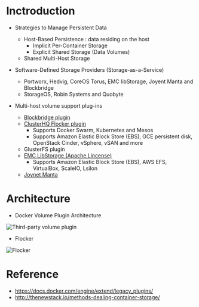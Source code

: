
# Inctroduction
- Strategies to Manage Persistent Data
  - Host-Based Persistence :  data residing on the host
    - Implicit Per-Container Storage
    - Explicit Shared Storage (Data Volumes)
  - Shared Multi-Host Storage
- Software-Defined Storage Providers (Storage-as-a-Service)  
  -  Portworx, Hedvig, CoreOS Torus, EMC libStorage, Joyent Manta and Blockbridge
  -  StorageOS, Robin Systems and Quobyte 

- Multi-host volume support plug-ins 
  - [Blockbridge plugin](https://github.com/blockbridge/blockbridge-docker-volume)
  - [ClusterHQ Flocker plugin]()
    - Supports Docker Swarm, Kubernetes and Mesos
    - Supports Amazon Elastic Block Store (EBS), GCE persistent disk, OpenStack Cinder, vSphere, vSAN and more
  - GlusterFS plugin
  - [EMC LibStorage (Apache Lincense)]( https://github.com/codedellemc/libstorage)
    - Supports Amazon Elastic Block Store (EBS), AWS EFS, VirtualBox, ScaleIO, Lsilon
   - [Joynet Manta](https://github.com/joyent/manta/)

# Architecture
- Docker Volume Plugin Architecture

![Third-party volume plugin](http://thenewstack.io/wp-content/uploads/2016/09/Chart_Docker-Volume-Plugin-Architecture.png)

- Flocker

![Flocker](https://sreeninet.files.wordpress.com/2015/07/flocker2.png)



# Reference
- https://docs.docker.com/engine/extend/legacy_plugins/ 
- http://thenewstack.io/methods-dealing-container-storage/
